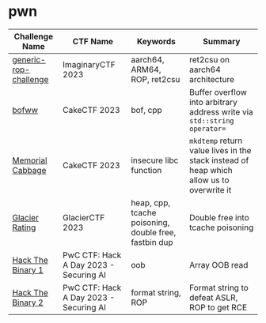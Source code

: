 # pwn

| Challenge Name | CTF Name | Keywords | Summary |
| --- | --- | --- | --- |
| [generic-rop-challenge](../imaginaryctf-2023/pwn/generic-rop-challenge/) | ImaginaryCTF 2023 | aarch64, ARM64, ROP, ret2csu | ret2csu on aarch64 architecture |
| [bofww](../cakectf-2023/pwn/bofww/) | CakeCTF 2023 | bof, cpp | Buffer overflow into arbitrary address write via `std::string` `operator=` |
| [Memorial Cabbage](../cakectf-2023/pwn/memorial-cabbage/) | CakeCTF 2023 | insecure libc function | `mkdtemp` return value lives in the stack instead of heap which allow us to overwrite it |
| [Glacier Rating](../glacierctf-2023/pwn/glacier-rating/) | GlacierCTF 2023 | heap, cpp, tcache poisoning, double free, fastbin dup | Double free into tcache poisoning |
| [Hack The Binary 1](../pwc-hackaday-23/pwn/hack-the-binary-1/) | PwC CTF: Hack A Day 2023 - Securing AI | oob | Array OOB read |
| [Hack The Binary 2](../pwc-hackaday-23/pwn/hack-the-binary-2/) | PwC CTF: Hack A Day 2023 - Securing AI | format string, ROP | Format string to defeat ASLR, ROP to get RCE |
